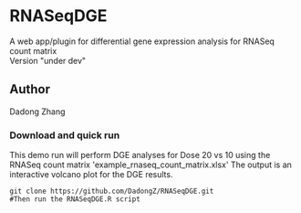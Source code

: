 # RNASeqDGE
A web app/plugin for differential gene expression analysis for RNASeq count matrix  
Version "under dev" 

## Author
Dadong Zhang

### Download and quick run
This demo run will perform DGE analyses for Dose 20 vs 10 using the RNASeq count matrix 'example_rnaseq_count_matrix.xlsx'
The output is an interactive volcano plot for the DGE results.
```
git clone https://github.com/DadongZ/RNASeqDGE.git
#Then run the RNASeqDGE.R script
```
